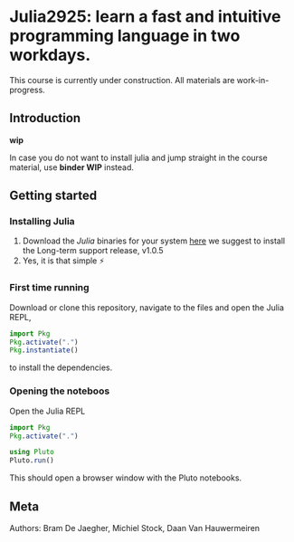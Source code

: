 # Julia2925: learn a fast and intuitive programming language in two workdays. 

This course is currently under construction. All materials are work-in-progress.


## Introduction

**wip**

In case you do not want to install julia and jump straight in the course material, use **binder WIP** instead. 

## Getting started
### Installing Julia
1. Download the *Julia* binaries for your system [here](https://julialang.org/downloads/) we suggest to install the Long-term support release, v1.0.5
2. Yes, it is that simple :zap:

### First time running 
Download or clone this repository, navigate to the files and open the Julia REPL,

```julia
import Pkg
Pkg.activate(".")
Pkg.instantiate()
```
to install the dependencies.

### Opening the noteboos
Open the Julia REPL

```julia
import Pkg
Pkg.activate(".")

using Pluto
Pluto.run()
```

This should open a browser window with the Pluto notebooks.

## Meta
Authors: Bram De Jaegher, Michiel Stock, Daan Van Hauwermeiren
